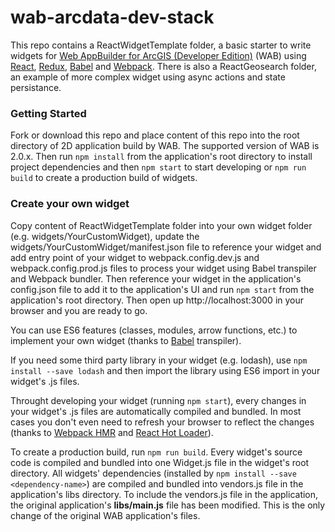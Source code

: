 # wab-arcdata-dev-stack

This repo contains a ReactWidgetTemplate folder, a basic starter to write widgets for [Web AppBuilder for ArcGIS (Developer Edition)](https://developers.arcgis.com/web-appbuilder) (WAB) using [React](https://github.com/facebook/react), [Redux](https://github.com/reactjs/redux), [Babel](https://github.com/babel/babel) and [Webpack](https://github.com/webpack/webpack). There is also a ReactGeosearch folder, an example of more complex widget using async actions and state persistance.

### Getting Started

Fork or download this repo and place content of this repo into the root directory of 2D application build by WAB. The supported version of WAB is 2.0.x. Then run `npm install` from the application's root directory to install project dependencies and then `npm start` to start developing or `npm run build` to create a production build of widgets.

### Create your own widget

Copy content of ReactWidgetTemplate folder into your own widget folder (e.g. widgets/YourCustomWidget), update the widgets/YourCustomWidget/manifest.json file to reference your widget and add entry point of your widget to webpack.config.dev.js and webpack.config.prod.js files to process your widget using Babel transpiler and Webpack bundler. Then reference your widget in the application's config.json file to add it to the application's UI and run `npm start` from the application's root directory. Then open up http://localhost:3000 in your browser and you are ready to go.

You can use ES6 features (classes, modules, arrow functions, etc.) to implement your own widget (thanks to [Babel](https://github.com/babel/babel) transpiler).

If you need some third party library in your widget (e.g. lodash), use `npm install --save lodash` and then import the library using ES6 import in your widget's .js files.

Throught developing your widget (running `npm start`), every changes in your widget's .js files are automatically compiled and bundled. In most cases you don't even need to refresh your browser to reflect the changes (thanks to [Webpack HMR](https://webpack.github.io/docs/hot-module-replacement.html) and [React Hot Loader](https://github.com/gaearon/react-hot-loader)).

To create a production build, run `npm run build`. Every widget's source code is compiled and bundled into one Widget.js file in the widget's root directory. All widgets' dependencies (installed by `npm install --save <dependency-name>`) are compiled and bundled into vendors.js file in the application's libs directory. To include the vendors.js file in the application, the original application's **libs/main.js** file has been modified. This is the only change of the original WAB application's files.
